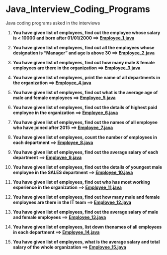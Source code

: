 # Java_Interview_Coding_Programs
Java coding programs asked in the interviews

1. **You have given list of employees, find out the employee whose salary is < 10000 and born after 01/01/2000 ==> [Employee_1.java](https://github.com/shiwanigode7/Java_Interview_Coding_Programs/blob/main/Employee_1.java)**

2. **You have given list of employees, find out all the employees whose designation is “Manager” and age is above 30 ==> [Employee_2.java](https://github.com/shiwanigode7/Java_Interview_Coding_Programs/blob/main/Employee_2.java)**

3. **You have given list of employees, find out how many male & female employees are there in the organization ==> [Employee_3.java](https://github.com/shiwanigode7/Java_Interview_Coding_Programs/blob/main/Employee_3.java)**

4. **You have given list of employees, print the name of all departments in the organization ==>
[Employee_4.java](https://github.com/shiwanigode7/Java_Interview_Coding_Programs/blob/main/Employee_4.java)**

5. **You have given list of employees, find out what is the average age of male and female employees ==>
[Employee_5.java](https://github.com/shiwanigode7/Java_Interview_Coding_Programs/blob/main/Employee_5.java)**

6. **You have given list of employees, find out the details of highest paid employee in the organization ==>
[Employee_6.java](https://github.com/shiwanigode7/Java_Interview_Coding_Programs/blob/main/Employee_6.java)**

7. **You have given list of employees, find out the names of all employee who have joined after 2015 ==>
[Employee_7.java](https://github.com/shiwanigode7/Java_Interview_Coding_Programs/blob/main/Employee_7.java)**

8. **You have given list of employees, count the number of employees in each department ==>
[Employee_8.java](https://github.com/shiwanigode7/Java_Interview_Coding_Programs/blob/main/Employee_8.java)**

9. **You have given list of employees, find out the average salary of each department ==>
[Employee_9.java](https://github.com/shiwanigode7/Java_Interview_Coding_Programs/blob/main/Employee_9.java)**

10. **You have given list of employees, find out the details of youngest male employee in the SALES department  ==>
[Employee_10.java](https://github.com/shiwanigode7/Java_Interview_Coding_Programs/blob/main/Employee_10.java)**

11. **You have given list of employees, find out who has most working experience in the organization  ==>
[Employee_11.java](https://github.com/shiwanigode7/Java_Interview_Coding_Programs/blob/main/Employee_11.java)**

12. **You have given list of employees, find out how many male and female employees are there in the IT team  ==>
[Employee_12.java](https://github.com/shiwanigode7/Java_Interview_Coding_Programs/blob/main/Employee_12.java)**

13. **You have given list of employees, find out the average salary of male and female employees  ==>
[Employee_13.java](https://github.com/shiwanigode7/Java_Interview_Coding_Programs/blob/main/Employee_13.java)**

14. **You have given list of employees, list down thenames of all employees in each department  ==>
[Employee_14.java](https://github.com/shiwanigode7/Java_Interview_Coding_Programs/blob/main/Employee_14.java)**

15. **You have given list of employees, what is the average salary and total salary of the whole organization  ==>
[Employee_15.java](https://github.com/shiwanigode7/Java_Interview_Coding_Programs/blob/main/Employee_15.java)**
